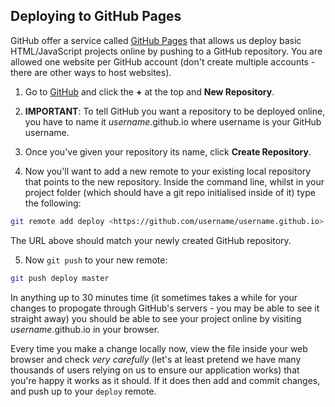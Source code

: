 ## Deploying to GitHub Pages

GitHub offer a service called [GitHub Pages](https://pages.github.com/) that allows us deploy basic HTML/JavaScript projects online by pushing to a GitHub repository. You are allowed one website per GitHub account (don't create multiple accounts - there are other ways to host websites).

1. Go to [GitHub](https://github.com/) and click the **+** at the top and **New Repository**. 

2. **IMPORTANT**: To tell GitHub you want a repository to be deployed online, you have to name it *username*.github.io where username is your GitHub username.

3. Once you've given your repository its name, click **Create Repository**.

4. Now you'll want to add a new remote to your existing local repository that points to the new repository. Inside the command line, whilst in your project folder (which should have a git repo initialised inside of it) type the following:

```bash
git remote add deploy <https://github.com/username/username.github.io>
```

The URL above should match your newly created GitHub repository.

5. Now `git push` to your new remote:

```bash
git push deploy master
```

In anything up to 30 minutes time (it sometimes takes a while for your changes to propogate through GitHub's servers - you may be able to see it straight away) you should be able to see your project online by visiting *username*.github.io in your browser. 

Every time you make a change locally now, view the file inside your web browser and check *very carefully* (let's at least pretend we have many thousands of users relying on us to ensure our application works) that you're happy it works as it should. If it does then add and commit changes, and push up to your `deploy` remote.
